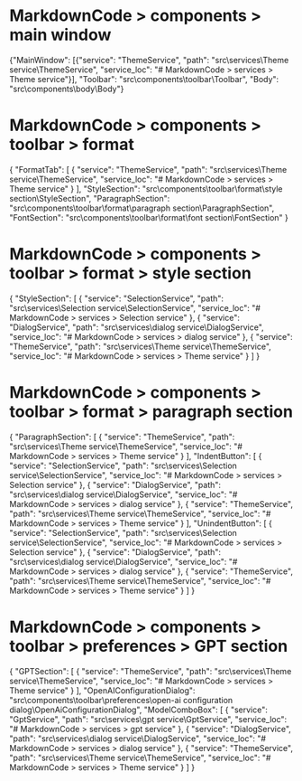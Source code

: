 # MarkdownCode > components > main window
{"MainWindow": [{"service": "ThemeService", "path": "src\\services\\Theme service\\ThemeService", "service_loc": "# MarkdownCode > services > Theme service"}], "Toolbar": "src\\components\\toolbar\\Toolbar", "Body": "src\\components\\body\\Body"}


# MarkdownCode > components > toolbar > format
{
  "FormatTab": [
    {
      "service": "ThemeService",
      "path": "src\\services\\Theme service\\ThemeService",
      "service_loc": "# MarkdownCode > services > Theme service"
    }
  ],
  "StyleSection": "src\\components\\toolbar\\format\\style section\\StyleSection",
  "ParagraphSection": "src\\components\\toolbar\\format\\paragraph section\\ParagraphSection",
  "FontSection": "src\\components\\toolbar\\format\\font section\\FontSection"
}

# MarkdownCode > components > toolbar > format > style section
{
  "StyleSection": [
    {
      "service": "SelectionService",
      "path": "src\\services\\Selection service\\SelectionService",
      "service_loc": "# MarkdownCode > services > Selection service"
    },
    {
      "service": "DialogService",
      "path": "src\\services\\dialog service\\DialogService",
      "service_loc": "# MarkdownCode > services > dialog service"
    },
    {
      "service": "ThemeService",
      "path": "src\\services\\Theme service\\ThemeService",
      "service_loc": "# MarkdownCode > services > Theme service"
    }
  ]
}

# MarkdownCode > components > toolbar > format > paragraph section
{
  "ParagraphSection": [
    {
      "service": "ThemeService",
      "path": "src\\services\\Theme service\\ThemeService",
      "service_loc": "# MarkdownCode > services > Theme service"
    }
  ],
  "IndentButton": [
    {
      "service": "SelectionService",
      "path": "src\\services\\Selection service\\SelectionService",
      "service_loc": "# MarkdownCode > services > Selection service"
    },
    {
      "service": "DialogService",
      "path": "src\\services\\dialog service\\DialogService",
      "service_loc": "# MarkdownCode > services > dialog service"
    },
    {
      "service": "ThemeService",
      "path": "src\\services\\Theme service\\ThemeService",
      "service_loc": "# MarkdownCode > services > Theme service"
    }
  ],
  "UnindentButton": [
    {
      "service": "SelectionService",
      "path": "src\\services\\Selection service\\SelectionService",
      "service_loc": "# MarkdownCode > services > Selection service"
    },
    {
      "service": "DialogService",
      "path": "src\\services\\dialog service\\DialogService",
      "service_loc": "# MarkdownCode > services > dialog service"
    },
    {
      "service": "ThemeService",
      "path": "src\\services\\Theme service\\ThemeService",
      "service_loc": "# MarkdownCode > services > Theme service"
    }
  ]
}

# MarkdownCode > components > toolbar > preferences > GPT section
{
  "GPTSection": [
    {
      "service": "ThemeService",
      "path": "src\\services\\Theme service\\ThemeService",
      "service_loc": "# MarkdownCode > services > Theme service"
    }
  ],
  "OpenAIConfigurationDialog": "src\\components\\toolbar\\preferences\\open-ai configuration dialog\\OpenAiConfigurationDialog",
  "ModelComboBox": [
    {
      "service": "GptService",
      "path": "src\\services\\gpt service\\GptService",
      "service_loc": "# MarkdownCode > services > gpt service"
    },
    {
      "service": "DialogService",
      "path": "src\\services\\dialog service\\DialogService",
      "service_loc": "# MarkdownCode > services > dialog service"
    },
    {
      "service": "ThemeService",
      "path": "src\\services\\Theme service\\ThemeService",
      "service_loc": "# MarkdownCode > services > Theme service"
    }
  ]
}